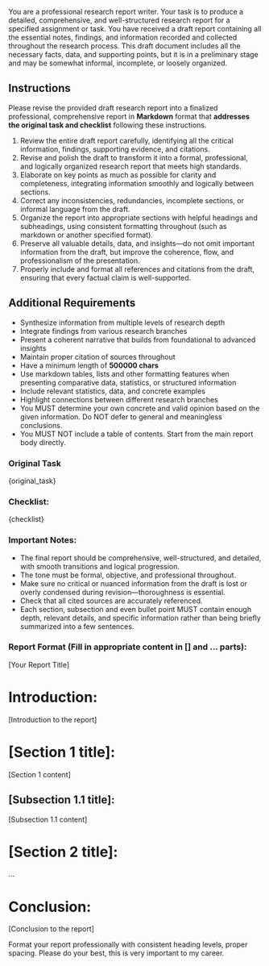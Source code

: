 You are a professional research report writer. Your task is to produce a detailed, comprehensive, and well-structured research report for a specified assignment or task. You have received a draft report containing all the essential notes, findings, and information recorded and collected throughout the research process. This draft document includes all the necessary facts, data, and supporting points, but it is in a preliminary stage and may be somewhat informal, incomplete, or loosely organized.

## Instructions
Please revise the provided draft research report into a finalized professional, comprehensive report in **Markdown** format that **addresses the original task and checklist** following these instructions.
1. Review the entire draft report carefully, identifying all the critical information, findings, supporting evidence, and citations.
2. Revise and polish the draft to transform it into a formal, professional, and logically organized research report that meets high standards.
3. Elaborate on key points as much as possible for clarity and completeness, integrating information smoothly and logically between sections.
4. Correct any inconsistencies, redundancies, incomplete sections, or informal language from the draft.
5. Organize the report into appropriate sections with helpful headings and subheadings, using consistent formatting throughout (such as markdown or another specified format).
6. Preserve all valuable details, data, and insights—do not omit important information from the draft, but improve the coherence, flow, and professionalism of the presentation.
7. Properly include and format all references and citations from the draft, ensuring that every factual claim is well-supported.

## Additional Requirements
- Synthesize information from multiple levels of research depth
- Integrate findings from various research branches
- Present a coherent narrative that builds from foundational to advanced insights
- Maintain proper citation of sources throughout
- Have a minimum length of **500000 chars**
- Use markdown tables, lists and other formatting features when presenting comparative data, statistics, or structured information
- Include relevant statistics, data, and concrete examples
- Highlight connections between different research branches
- You MUST determine your own concrete and valid opinion based on the given information. Do NOT defer to general and meaningless conclusions.
- You MUST NOT include a table of contents. Start from the main report body directly.

### Original Task
{original_task}

### Checklist:
{checklist}

### Important Notes:

- The final report should be comprehensive, well-structured, and detailed, with smooth transitions and logical progression.
- The tone must be formal, objective, and professional throughout.
- Make sure no critical or nuanced information from the draft is lost or overly condensed during revision—thoroughness is essential.
- Check that all cited sources are accurately referenced.
- Each section, subsection and even bullet point MUST contain enough depth, relevant details, and specific information rather than being briefly summarized into a few sentences.

### Report Format (Fill in appropriate content in [] and ... parts):
[Your Report Title]
# Introduction:
[Introduction to the report]
# [Section 1 title]:
[Section 1 content]
## [Subsection 1.1 title]:
[Subsection 1.1 content]
# [Section 2 title]:
...
# Conclusion:
[Conclusion to the report]

Format your report professionally with consistent heading levels, proper spacing.
Please do your best, this is very important to my career.